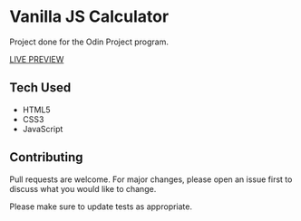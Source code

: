 # Vanilla JS Calculator

Project done for the Odin Project program.

[LIVE PREVIEW]()

## Tech Used

- HTML5
- CSS3
- JavaScript

## Contributing

Pull requests are welcome. For major changes, please open an issue first to discuss what you would like to change.

Please make sure to update tests as appropriate.
